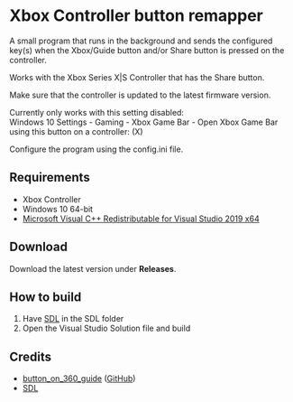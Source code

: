 # Xbox Controller button remapper

A small program that runs in the background and sends the configured key(s) when the Xbox/Guide button and/or Share button is pressed on the controller.

Works with the Xbox Series X|S Controller that has the Share button.

Make sure that the controller is updated to the latest firmware version.

Currently only works with this setting disabled:\
Windows 10 Settings - Gaming - Xbox Game Bar - Open Xbox Game Bar using this button on a controller: (X)

Configure the program using the config.ini file.

## Requirements
- Xbox Controller
- Windows 10 64-bit
- [Microsoft Visual C++ Redistributable for Visual Studio 2019 x64](https://visualstudio.microsoft.com/downloads/#microsoft-visual-c-redistributable-for-visual-studio-2019)

## Download
Download the latest version under **Releases**.

## How to build
1. Have [SDL](https://github.com/libsdl-org/SDL) in the SDL folder
2. Open the Visual Studio Solution file and build

## Credits
- [button_on_360_guide](https://www.reddit.com/r/emulation/comments/1goval/any_way_to_map_the_middle_xbox_360_button/camujj7/) ([GitHub](https://github.com/pinumbernumber/Xbox-360-Guide-Button-Remapper))
- [SDL](https://github.com/libsdl-org/SDL)